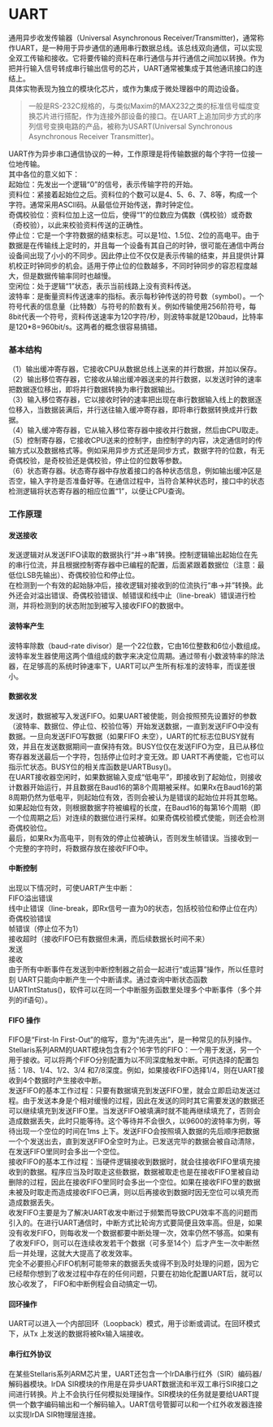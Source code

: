 <!DOCTYPE html> <html lang="zh"> <head> <meta charset="utf-8"/><link rel="shortcut icon" href="https://www.mdeditor.com/images/logos/favicon.ico" type="image/x-icon"/> </head> <body><h1 id="h1-uart"><a name="UART" class="reference-link"></a><span class="header-link octicon octicon-link"></span>UART</h1><p>通用异步收发传输器（Universal Asynchronous Receiver/Transmitter)，通常称作UART，是一种用于异步通信的通用串行数据总线。该总线双向通信，可以实现全双工传输和接收。它将要传输的资料在串行通信与并行通信之间加以转换。作为把并行输入信号转成串行输出信号的芯片，UART通常被集成于其他通讯接口的连结上。<br>具体实物表现为独立的模块化芯片，或作为集成于微处理器中的周边设备。 </p><blockquote> <p>一般是RS-232C规格的，与类似Maxim的MAX232之类的标准信号幅度变换芯片进行搭配，作为连接外部设备的接口。在UART上追加同步方式的序列信号变换电路的产品，被称为USART(Universal Synchronous Asynchronous Receiver Transmitter)。</p> </blockquote> <p>UART作为异步串口通信协议的一种，工作原理是将传输数据的每个字符一位接一位地传输。<br>其中各位的意义如下：<br>起始位：先发出一个逻辑“0”的信号，表示传输字符的开始。<br>资料位：紧接着起始位之后。资料位的个数可以是4、5、6、7、8等，构成一个字符。通常采用ASCII码。从最低位开始传送，靠时钟定位。<br>奇偶校验位：资料位加上这一位后，使得“1”的位数应为偶数（偶校验）或奇数（奇校验），以此来校验资料传送的正确性。<br>停止位：它是一个字符数据的结束标志。可以是1位、1.5位、2位的高电平。由于数据是在传输线上定时的，并且每一个设备有其自己的时钟，很可能在通信中两台设备间出现了小小的不同步。因此停止位不仅仅是表示传输的结束，并且提供计算机校正时钟同步的机会。适用于停止位的位数越多，不同时钟同步的容忍程度越大，但是数据传输率同时也越慢。<br>空闲位：处于逻辑“1”状态，表示当前线路上没有资料传送。<br>波特率：是衡量资料传送速率的指标。表示每秒钟传送的符号数（symbol）。一个符号代表的信息量（比特数）与符号的阶数有关。例如传输使用256阶符号，每8bit代表一个符号，资料传送速率为120字符/秒，则波特率就是120baud，比特率是120*8=960bit/s。这两者的概念很容易搞错。 </p><h3 id="h3-u57FAu672Cu7ED3u6784"><a name="基本结构" class="reference-link"></a><span class="header-link octicon octicon-link"></span>基本结构</h3><p>（1）输出缓冲寄存器，它接收CPU从数据总线上送来的并行数据，并加以保存。<br>（2）输出移位寄存器，它接收从输出缓冲器送来的并行数据，以发送时钟的速率把数据逐位移出，即将并行数据转换为串行数据输出。<br>（3）输入移位寄存器，它以接收时钟的速率把出现在串行数据输入线上的数据逐位移入，当数据装满后，并行送往输入缓冲寄存器，即将串行数据转换成并行数据。<br>（4）输入缓冲寄存器，它从输入移位寄存器中接收并行数据，然后由CPU取走。<br>（5）控制寄存器，它接收CPU送来的控制字，由控制字的内容，决定通信时的传输方式以及数据格式等。例如采用异步方式还是同步方式，数据字符的位数，有无奇偶校验，是奇校验还是偶校验，停止位的位数等参数。<br>（6）状态寄存器。状态寄存器中存放着接口的各种状态信息，例如输出缓冲区是否空，输入字符是否准备好等。在通信过程中，当符合某种状态时，接口中的状态检测逻辑将状态寄存器的相应位置“1”，以便让CPU查询。 </p><h3 id="h3-u5DE5u4F5Cu539Fu7406"><a name="工作原理" class="reference-link"></a><span class="header-link octicon octicon-link"></span>工作原理</h3><h4 id="h4-u53D1u9001u63A5u6536"><a name="发送接收" class="reference-link"></a><span class="header-link octicon octicon-link"></span>发送接收</h4><p>发送逻辑对从发送FIFO读取的数据执行“并→串”转换。控制逻辑输出起始位在先的串行位流，并且根据控制寄存器中已编程的配置，后面紧跟着数据位（注意：最低位LSB先输出）、奇偶校验位和停止位。<br>在检测到一个有效的起始脉冲后，接收逻辑对接收到的位流执行“串→并”转换。此外还会对溢出错误、奇偶校验错误、帧错误和线中止（line-break）错误进行检测，并将检测到的状态附加到被写入接收FIFO的数据中。 </p><h4 id="h4-u6CE2u7279u7387u4EA7u751F"><a name="波特率产生" class="reference-link"></a><span class="header-link octicon octicon-link"></span>波特率产生</h4><p>波特率除数（baud-rate divisor）是一个22位数，它由16位整数和6位小数组成。波特率发生器使用这两个值组成的数字来决定位周期。通过带有小数波特率的除法器，在足够高的系统时钟速率下，UART可以产生所有标准的波特率，而误差很小。</p> <h4 id="h4-u6570u636Eu6536u53D1"><a name="数据收发" class="reference-link"></a><span class="header-link octicon octicon-link"></span>数据收发</h4><p>发送时，数据被写入发送FIFO。如果UART被使能，则会按照预先设置好的参数（波特率、数据位、停止位、校验位等）开始发送数据，一直到发送FIFO中没有数据。一旦向发送FIFO写数据（如果FIFO 未空），UART的忙标志位BUSY就有效，并且在发送数据期间一直保持有效。BUSY位仅在发送FIFO为空，且已从移位寄存器发送最后一个字符，包括停止位时才变无效。即 UART不再使能，它也可以指示忙状态。BUSY位的相关库函数是UARTBusy()。<br>在UART接收器空闲时，如果数据输入变成“低电平”，即接收到了起始位，则接收计数器开始运行，并且数据在Baud16的第8个周期被采样。如果Rx在Baud16的第8周期仍然为低电平，则起始位有效，否则会被认为是错误的起始位并将其忽略。<br>如果起始位有效，则根据数据字符被编程的长度，在Baud16的每第16个周期（即一个位周期之后）对连续的数据位进行采样。如果奇偶校验模式使能，则还会检测奇偶校验位。<br>最后，如果Rx为高电平，则有效的停止位被确认，否则发生帧错误。当接收到一个完整的字符时，将数据存放在接收FIFO中。 </p><h4 id="h4-u4E2Du65ADu63A7u5236"><a name="中断控制" class="reference-link"></a><span class="header-link octicon octicon-link"></span>中断控制</h4><p>出现以下情况时，可使UART产生中断：<br>FIFO溢出错误<br>线中止错误（line-break，即Rx信号一直为0的状态，包括校验位和停止位在内）<br>奇偶校验错误<br>帧错误（停止位不为1）<br>接收超时（接收FIFO已有数据但未满，而后续数据长时间不来）<br>发送<br>接收<br>由于所有中断事件在发送到中断控制器之前会一起进行“或运算”操作，所以任意时刻 UART只能向中断产生一个中断请求。通过查询中断状态函数UARTIntStatus()，软件可以在同一个中断服务函数里处理多个中断事件（多个并列的if语句）。 </p><h4 id="h4-fifo-"><a name="FIFO 操作" class="reference-link"></a><span class="header-link octicon octicon-link"></span>FIFO 操作</h4><p>FIFO是“First-In First-Out”的缩写，意为“先进先出”，是一种常见的队列操作。 Stellaris系列ARM的UART模块包含有2个16字节的FIFO：一个用于发送，另一个用于接收。可以将两个FIFO分别配置为以不同深度触发中断。可供选择的配置包括：1/8、1/4、1/2、3/4 和7/8深度。例如，如果接收FIFO选择1/4，则在UART接收到4个数据时产生接收中断。<br>发送FIFO的基本工作过程：只要有数据填充到发送FIFO里，就会立即启动发送过程。由于发送本身是个相对缓慢的过程，因此在发送的同时其它需要发送的数据还可以继续填充到发送FIFO里。当发送FIFO被填满时就不能再继续填充了，否则会造成数据丢失，此时只能等待。这个等待并不会很久，以9600的波特率为例，等待出现一个空位的时间在1ms 上下。发送FIFO会按照填入数据的先后顺序把数据一个个发送出去，直到发送FIFO全空时为止。已发送完毕的数据会被自动清除，在发送FIFO里同时会多出一个空位。<br>接收FIFO的基本工作过程：当硬件逻辑接收到数据时，就会往接收FIFO里填充接收到的数据。程序应当及时取走这些数据，数据被取走也是在接收FIFO里被自动删除的过程，因此在接收FIFO里同时会多出一个空位。如果在接收FIFO里的数据未被及时取走而造成接收FIFO已满，则以后再接收到数据时因无空位可以填充而造成数据丢失。<br>收发FIFO主要是为了解决UART收发中断过于频繁而导致CPU效率不高的问题而引入的。在进行UART通信时，中断方式比轮询方式要简便且效率高。但是，如果没有收发FIFO，则每收发一个数据都要中断处理一次，效率仍然不够高。如果有了收发FIFO，则可以在连续收发若干个数据（可多至14个）后才产生一次中断然后一并处理，这就大大提高了收发效率。<br>完全不必要担心FIFO机制可能带来的数据丢失或得不到及时处理的问题，因为它已经帮你想到了收发过程中存在的任何问题，只要在初始化配置UART后，就可以放心收发了， FIFO和中断例程会自动搞定一切。 </p><h4 id="h4-u56DEu73AFu64CDu4F5C"><a name="回环操作" class="reference-link"></a><span class="header-link octicon octicon-link"></span>回环操作</h4><p>UART可以进入一个内部回环（Loopback）模式，用于诊断或调试。在回环模式下，从Tx 上发送的数据将被Rx输入端接收。</p> <h4 id="h4-u4E32u884Cu7EA2u5916u534Fu8BAE"><a name="串行红外协议" class="reference-link"></a><span class="header-link octicon octicon-link"></span>串行红外协议</h4><p>在某些Stellaris系列ARM芯片里，UART还包含一个IrDA串行红外（SIR）编码器/解码器模块。IrDA SIR模块的作用是在异步UART数据流和半双工串行SIR接口之间进行转换。片上不会执行任何模拟处理操作。SIR模块的任务就是要给UART提供一个数字编码输出和一个解码输入。UART信号管脚可以和一个红外收发器连接以实现IrDA SIR物理层连接。</p> </body> </html>
